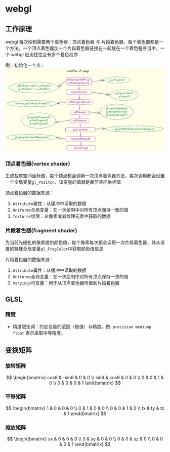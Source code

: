 # webgl

## 工作原理

webgl 每次绘制需要两个着色器：顶点着色器 与 片段着色器，每个着色器都是一个方法，一个顶点着色器加一个片段着色器链接在一起放在一个着色程序当中，一个 webgl 应用往往会有多个着色程序

例：初始化一个点：
![工作原理-初始换一个点](../resource/img/webgl/process.excalidraw.png)

### 顶点着色器(vertex shader)

生成裁剪空间坐标值，每个顶点都会调用一次顶点着色器方法，每次调用都会设置一个全局变量`gl_Positon`，该变量的值就是裁剪空间坐标值

顶点着色器的数据来源：

1. `Attribute`属性：从缓冲中读取的数据
2. `Uniforms`全局变量：在一次绘制中对所有顶点保持一致的值
3. `Textures`纹理：从像素或者纹理元素中获取的数据

### 片段着色器(fragment shader)

为当前光栅化的像素提供颜色值，每个像素每次都会调用一次片段着色器，并从设置的特殊全局变量`gl_FragColor`中获取颜色值信息

片段着色器的数据来源：

1. `Attribute`属性：从缓冲中读取的数据
2. `Uniforms`全局变量：在一次绘制中对所有顶点保持一致的值
3. `Varyings`可变量：用于从顶点着色器传值到片段着色器

## GLSL

### 精度

+ 精度限定词：约定变量的范围（极值）与精度。例: `precision mediump float` 表示采取中等精度。

## 变换矩阵

### 旋转矩阵

$$
    \begin{bmatrix}
        cosθ & -sinθ & 0 & 0 \\
        sinθ & cosθ & 0 & 0 \\
        0 & 0 & 1 & 0 \\
        0 & 0 & 0 & 1
    \end{bmatrix}
$$

### 平移矩阵

$$
    \begin{bmatrix}
        1 & 0 & 0 & 0 \\
        0 & 1 & 0 & 0 \\
        0 & 0 & 1 & 0 \\
        tx & ty & tz & 1
    \end{bmatrix}
$$

### 缩放矩阵

$$
    \begin{bmatrix}
        sx & 0 & 0 & 0 \\
        0 & sy & 0 & 0 \\
        0 & 0 & sz & 0 \\
        0 & 0 & 0 & 1
    \end{bmatrix}
$$